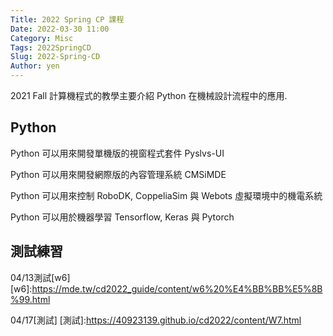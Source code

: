 ```yaml
---
Title: 2022 Spring CP 課程
Date: 2022-03-30 11:00
Category: Misc
Tags: 2022SpringCD
Slug: 2022-Spring-CD
Author: yen
---
```


2021 Fall 計算機程式的教學主要介紹 Python 在機械設計流程中的應用.

<!-- PELICAN_END_SUMMARY -->

Python
----
Python 可以用來開發單機版的視窗程式套件 Pyslvs-UI

Python 可以用來開發網際版的內容管理系統 CMSiMDE

Python 可以用來控制 RoboDK, CoppeliaSim 與 Webots 虛擬環境中的機電系統

Python 可以用於機器學習 Tensorflow, Keras 與 Pytorch


測試練習
----
04/13測試[w6]
[w6]:https://mde.tw/cd2022_guide/content/w6%20%E4%BB%BB%E5%8B%99.html

04/17[測試]
[測試]:https://40923139.github.io/cd2022/content/W7.html

